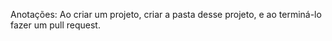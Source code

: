 Anotações: Ao criar um projeto, criar a pasta desse projeto, e ao terminá-lo fazer um pull request.
